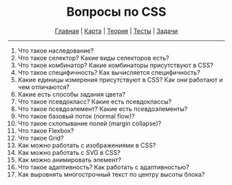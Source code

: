 <div align="center">

# Вопросы по CSS

[Главная](https://github.com/dollaween/junior-roadmap/)
|
[Карта](/roadmap/README.md)
|
[Теория](/theory/README.md)
|
[Тесты](/tests/README.md)
|
[Задачи](/tasks/README.md)

</div>

---

1. Что такое наследование?
2. Что такое селектор? Какие виды селекторов есть?
3. Что такое комбинатор? Какие комбинаторы присутствуют в CSS?
4. Что такое специфичность? Как вычисляется специфичность?
5. Какие единицы измерения присутствуют в CSS? Как они работают и чем отличаются?
6. Какие есть способы задания цвета?
7. Что такое псевдокласс? Какие есть псевдоклассы?
8. Что такое псевдоэлемент? Какие есть псевдоэлементы?
9. Что такое базовый поток (normal flow)?
10. Что такое схлопывание полей (margin collapse)?
11. Что такое Flexbox?
12. Что такое Grid?
13. Как можно работать с изображениями в CSS?
14. Как можно работать с SVG в CSS?
15. Как можно анимировать элемент?
16. Что такое адаптивность? Как работать с адаптивностью?
17. Как выровнять многострочный текст по центру высоты блока?

